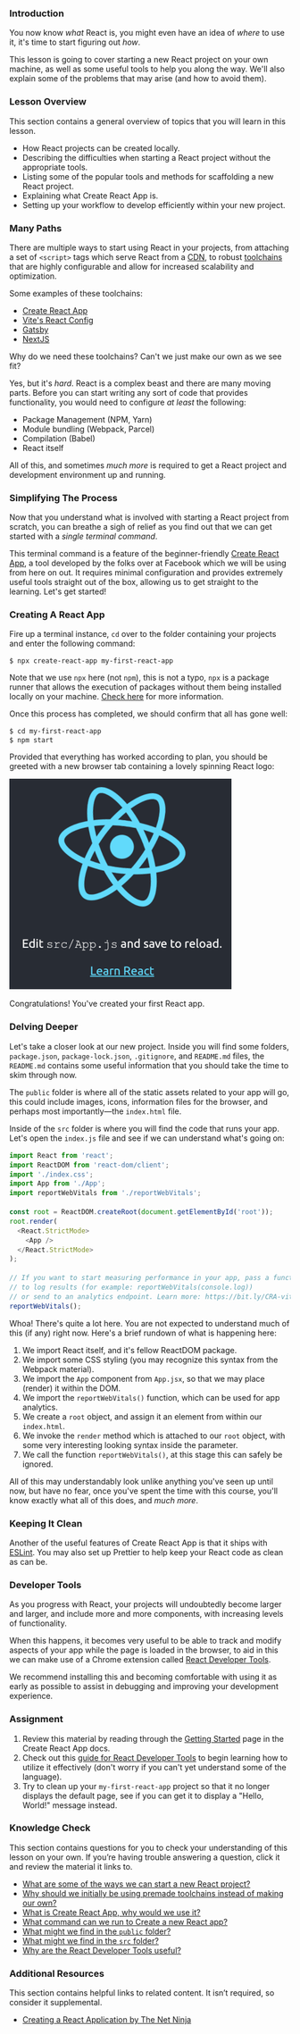### Introduction

You now know _what_ React is, you might even have an idea of _where_ to use it, it's time to start figuring out _how_. 

This lesson is going to cover starting a new React project on your own machine, as well as some useful tools to help you along the way. We'll also explain some of the problems that may arise (and how to avoid them).

### Lesson Overview

This section contains a general overview of topics that you will learn in this lesson.

* How React projects can be created locally.
* Describing the difficulties when starting a React project without the appropriate tools.
* Listing some of the popular tools and methods for scaffolding a new React project.
* Explaining what Create React App is.
* Setting up your workflow to develop efficiently within your new project.

### Many Paths

There are multiple ways to start using React in your projects, from attaching a set of `<script>` tags which serve React from a [CDN](https://en.wikipedia.org/wiki/Content_delivery_network), to robust [toolchains](https://en.wikipedia.org/wiki/Toolchain) that are highly configurable and allow for increased scalability and optimization.

Some examples of these toolchains:

* [Create React App](https://create-react-app.dev/)
* [Vite's React Config](https://vitejs.dev/)
* [Gatsby](https://www.gatsbyjs.com/)
* [NextJS](https://nextjs.org/)

Why do we need these toolchains? Can't we just make our own as we see fit?

Yes, but it's _hard_. React is a complex beast and there are many moving parts. Before you can start writing any sort of code that provides functionality, you would need to configure _at least_ the following:

* Package Management (NPM, Yarn)
* Module bundling (Webpack, Parcel)
* Compilation (Babel)
* React itself

All of this, and sometimes _much more_ is required to get a React project and development environment up and running.

### Simplifying The Process

Now that you understand what is involved with starting a React project from scratch, you can breathe a sigh of relief as you find out that we can get started with a _single terminal command_.

This terminal command is a feature of the beginner-friendly [Create React App](https://create-react-app.dev/), a tool developed by the folks over at Facebook which we will be using from here on out. It requires minimal configuration and provides extremely useful tools straight out of the box, allowing us to get straight to the learning. Let's get started!

### Creating A React App

Fire up a terminal instance, `cd` over to the folder containing your projects and enter the following command:

~~~
$ npx create-react-app my-first-react-app
~~~

Note that we use `npx` here (not `npm`), this is not a typo, `npx` is a package runner that allows the execution of packages without them being installed locally on your machine. [Check here](https://www.geeksforgeeks.org/what-are-the-differences-between-npm-and-npx/) for more information.

Once this process has completed, we should confirm that all has gone well:

~~~
$ cd my-first-react-app
$ npm start
~~~

Provided that everything has worked according to plan, you should be greeted with a new browser tab containing a lovely spinning React logo:

![Create React App Starting Page](./setting_up_a_react_environment/imgs/cra_start.png)

Congratulations! You've created your first React app.

### Delving Deeper

Let's take a closer look at our new project. Inside you will find some folders, `package.json`, `package-lock.json`, `.gitignore`, and `README.md` files, the `README.md` contains some useful information that you should take the time to skim through now.

The `public` folder is where all of the static assets related to your app will go, this could include images, icons, information files for the browser, and perhaps most importantly—the `index.html` file.

Inside of the `src` folder is where you will find the code that runs your app. Let's open the `index.js` file and see if we can understand what's going on:

~~~js
import React from 'react';
import ReactDOM from 'react-dom/client';
import './index.css';
import App from './App';
import reportWebVitals from './reportWebVitals';

const root = ReactDOM.createRoot(document.getElementById('root'));
root.render(
  <React.StrictMode>
    <App />
  </React.StrictMode>
);

// If you want to start measuring performance in your app, pass a function
// to log results (for example: reportWebVitals(console.log))
// or send to an analytics endpoint. Learn more: https://bit.ly/CRA-vitals
reportWebVitals();
~~~

Whoa! There's quite a lot here. You are not expected to understand much of this (if any) right now. Here's a brief rundown of what is happening here:

1. We import React itself, and it's fellow ReactDOM package.
2. We import some CSS styling (you may recognize this syntax from the Webpack material).
3. We import the `App` component from `App.jsx`, so that we may place (render) it within the DOM.
4. We import the `reportWebVitals()` function, which can be used for app analytics.
5. We create a `root` object, and assign it an element from within our `index.html`.
6. We invoke the `render` method which is attached to our `root` object, with some very interesting looking syntax inside the parameter.
7. We call the function `reportWebVitals()`, at this stage this can safely be ignored.

All of this may understandably look unlike anything you've seen up until now, but have no fear, once you've spent the time with this course, you'll know exactly what all of this does, and _much more_.

### Keeping It Clean

Another of the useful features of Create React App is that it ships with [ESLint](https://www.theodinproject.com/lessons/node-path-javascript-linting). You may also set up Prettier to help keep your React code as clean as can be.

### Developer Tools

As you progress with React, your projects will undoubtedly become larger and larger, and include more and more components, with increasing levels of functionality.

When this happens, it becomes very useful to be able to track and modify aspects of your app while the page is loaded in the browser, to aid in this we can make use of a Chrome extension called [React Developer Tools](https://chrome.google.com/webstore/detail/react-developer-tools/fmkadmapgofadopljbjfkapdkoienihi?hl=en).

We recommend installing this and becoming comfortable with using it as early as possible to assist in debugging and improving your development experience.

### Assignment

<div class="lesson-content__panel" markdown="1">

1. Review this material by reading through the [Getting Started](https://create-react-app.dev/docs/getting-started) page in the Create React App docs.
2. Check out this [guide for React Developer Tools](https://www.geeksforgeeks.org/react-developer-tools/) to begin learning how to utilize it effectively (don't worry if you can't yet understand some of the language).
3. Try to clean up your `my-first-react-app` project so that it no longer displays the default page, see if you can get it to display a "Hello, World!" message instead.
</div>

### Knowledge Check

This section contains questions for you to check your understanding of this lesson on your own. If you’re having trouble answering a question, click it and review the material it links to.

* <a class="knowledge-check-link" href="#many-paths">What are some of the ways we can start a new React project?</a>
* <a class="knowledge-check-link" href="#many-paths">Why should we initially be using premade toolchains instead of making our own?</a>
* <a class="knowledge-check-link" href="#simplifying-the-process">What is Create React App, why would we use it?</a>
* <a class="knowledge-check-link" href="#creating-a-react-app">What command can we run to Create a new React app?</a>
* <a class="knowledge-check-link" href="#delving-deeper">What might we find in the `public` folder?</a>
* <a class="knowledge-check-link" href="#delving-deeper">What might we find in the `src` folder?</a>
* <a class="knowledge-check-link" href="#developer-tools">Why are the React Developer Tools useful?</a>

### Additional Resources

This section contains helpful links to related content. It isn’t required, so consider it supplemental.

* [Creating a React Application by The Net Ninja](https://www.youtube.com/watch?v=kVeOpcw4GWY)
